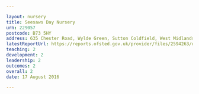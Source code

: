 ```yaml
---

layout: nursery
title: Seesaws Day Nursery
urn: 229057
postcode: B73 5HY
address: 635 Chester Road, Wylde Green, Sutton Coldfield, West Midlands, B73 5HY
latestReportUrl: https://reports.ofsted.gov.uk/provider/files/2594263/urn/229057.pdf
teaching: 2
development: 2
leadership: 2
outcomes: 2
overall: 2
date: 17 August 2016

---
```

